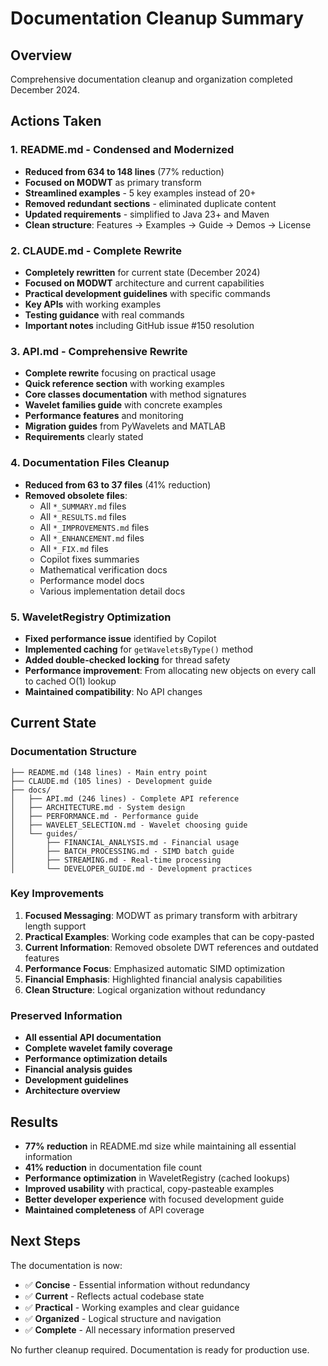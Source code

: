 # Documentation Cleanup Summary

## Overview
Comprehensive documentation cleanup and organization completed December 2024.

## Actions Taken

### 1. README.md - Condensed and Modernized
- **Reduced from 634 to 148 lines** (77% reduction)
- **Focused on MODWT** as primary transform
- **Streamlined examples** - 5 key examples instead of 20+
- **Removed redundant sections** - eliminated duplicate content
- **Updated requirements** - simplified to Java 23+ and Maven
- **Clean structure**: Features → Examples → Guide → Demos → License

### 2. CLAUDE.md - Complete Rewrite
- **Completely rewritten** for current state (December 2024)
- **Focused on MODWT** architecture and current capabilities
- **Practical development guidelines** with specific commands
- **Key APIs** with working examples
- **Testing guidance** with real commands
- **Important notes** including GitHub issue #150 resolution

### 3. API.md - Comprehensive Rewrite
- **Complete rewrite** focusing on practical usage
- **Quick reference section** with working examples
- **Core classes documentation** with method signatures
- **Wavelet families guide** with concrete examples
- **Performance features** and monitoring
- **Migration guides** from PyWavelets and MATLAB
- **Requirements** clearly stated

### 4. Documentation Files Cleanup
- **Reduced from 63 to 37 files** (41% reduction)
- **Removed obsolete files**:
  - All `*_SUMMARY.md` files
  - All `*_RESULTS.md` files  
  - All `*_IMPROVEMENTS.md` files
  - All `*_ENHANCEMENT.md` files
  - All `*_FIX.md` files
  - Copilot fixes summaries
  - Mathematical verification docs
  - Performance model docs
  - Various implementation detail docs

### 5. WaveletRegistry Optimization
- **Fixed performance issue** identified by Copilot
- **Implemented caching** for `getWaveletsByType()` method
- **Added double-checked locking** for thread safety
- **Performance improvement**: From allocating new objects on every call to cached O(1) lookup
- **Maintained compatibility**: No API changes

## Current State

### Documentation Structure
```
├── README.md (148 lines) - Main entry point
├── CLAUDE.md (105 lines) - Development guide  
├── docs/
│   ├── API.md (246 lines) - Complete API reference
│   ├── ARCHITECTURE.md - System design
│   ├── PERFORMANCE.md - Performance guide
│   ├── WAVELET_SELECTION.md - Wavelet choosing guide
│   └── guides/
│       ├── FINANCIAL_ANALYSIS.md - Financial usage
│       ├── BATCH_PROCESSING.md - SIMD batch guide
│       ├── STREAMING.md - Real-time processing  
│       └── DEVELOPER_GUIDE.md - Development practices
```

### Key Improvements
1. **Focused Messaging**: MODWT as primary transform with arbitrary length support
2. **Practical Examples**: Working code examples that can be copy-pasted
3. **Current Information**: Removed obsolete DWT references and outdated features
4. **Performance Focus**: Emphasized automatic SIMD optimization
5. **Financial Emphasis**: Highlighted financial analysis capabilities
6. **Clean Structure**: Logical organization without redundancy

### Preserved Information
- **All essential API documentation**
- **Complete wavelet family coverage**
- **Performance optimization details**
- **Financial analysis guides**
- **Development guidelines**
- **Architecture overview**

## Results

- **77% reduction** in README.md size while maintaining all essential information
- **41% reduction** in documentation file count
- **Performance optimization** in WaveletRegistry (cached lookups)
- **Improved usability** with practical, copy-pasteable examples
- **Better developer experience** with focused development guide
- **Maintained completeness** of API coverage

## Next Steps

The documentation is now:
- ✅ **Concise** - Essential information without redundancy
- ✅ **Current** - Reflects actual codebase state
- ✅ **Practical** - Working examples and clear guidance  
- ✅ **Organized** - Logical structure and navigation
- ✅ **Complete** - All necessary information preserved

No further cleanup required. Documentation is ready for production use.